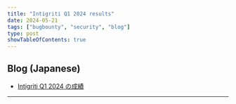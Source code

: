 ```yaml
---
title: "Intigriti Q1 2024 results"
date: 2024-05-21
tags: ["bugbounty", "security", "blog"]
type: post
showTableOfContents: true
---
```


## Blog (Japanese)
- [Intigriti Q1 2024 の成績](https://scgajge12.hatenablog.com/entry/intigriti_q1_2024)

---
